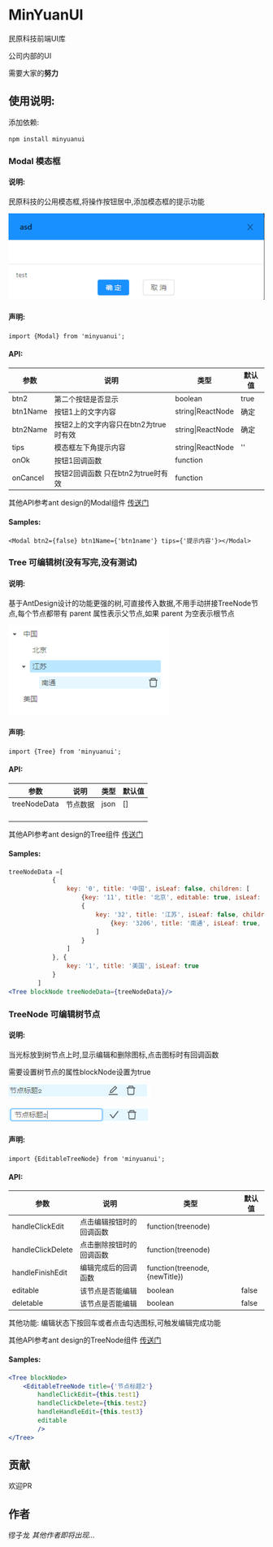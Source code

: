 # MinYuanUI

民原科技前端UI库

公司内部的UI

需要大家的**努力**


## 使用说明:

添加依赖:

`npm install minyuanui`

### Modal 模态框

#### 说明:

民原科技的公用模态框,将操作按钮居中,添加模态框的提示功能

![1561876448249](assets/1561876448249.png)

#### 声明:

`import {Modal} from 'minyuanui';`

#### API:

| 参数     | 说明                                  | 类型              | 默认值 |
| -------- | ------------------------------------- | ----------------- | ------ |
| btn2     | 第二个按钮是否显示                    | boolean           | true   |
| btn1Name | 按钮1上的文字内容                     | string\|ReactNode | 确定   |
| btn2Name | 按钮2上的文字内容只在btn2为true时有效 | string\|ReactNode | 确定   |
| tips     | 模态框左下角提示内容                  | string\|ReactNode | ''     |
| onOk     | 按钮1回调函数                         | function          |        |
| onCancel | 按钮2回调函数 只在btn2为true时有效    | function          |        |

其他API参考ant design的Modal组件 [传送门](<https://ant-design.gitee.io/components/modal-cn/#API>)

#### Samples:

`
<Modal btn2={false} btn1Name={'btn1name'} tips={'提示内容'}></Modal>
`



### Tree 可编辑树(没有写完,没有测试)

#### 说明:

基于AntDesign设计的功能更强的树,可直接传入数据,不用手动拼接TreeNode节点,每个节点都带有 parent 属性表示父节点,如果 parent 为空表示根节点

![1561993699229](assets/1561993699229.png)

#### 声明:

`import {Tree} from 'minyuanui';`

#### API:

| 参数         | 说明     | 类型 | 默认值 |
| ------------ | -------- | ---- | ------ |
| treeNodeData | 节点数据 | json | []     |
|              |          |      |        |
|              |          |      |        |
|              |          |      |        |
|              |          |      |        |

其他API参考ant design的Tree组件 [传送门](<https://ant-design.gitee.io/components/tree-cn/#Tree-props>)

#### Samples:

```jsx
treeNodeData =[
            {
                key: '0', title: '中国', isLeaf: false, children: [
                    {key: '11', title: '北京', editable: true, isLeaf: true},
                    {
                        key: '32', title: '江苏', isLeaf: false, children: [
                            {key: '3206', title: '南通', isLeaf: true, deletable: true}
                        ]
                    }
                ]
            }, {
                key: '1', title: '美国', isLeaf: true
            }
        ]
<Tree blockNode treeNodeData={treeNodeData}/>
```



### TreeNode 可编辑树节点

#### 说明:

当光标放到树节点上时,显示编辑和删除图标,点击图标时有回调函数

需要设置树节点的属性blockNode设置为true

![1561897133204](assets/1561897133204.png)

![1561899670913](assets/1561899670913.png)

#### 声明:

`import {EditableTreeNode} from 'minyuanui';`

#### API:

| 参数              | 说明                     | 类型                          | 默认值 |
| ----------------- | ------------------------ | ----------------------------- | ------ |
| handleClickEdit   | 点击编辑按钮时的回调函数 | function(treenode)            |        |
| handleClickDelete | 点击删除按钮时的回调函数 | function(treenode)            |        |
| handleFinishEdit  | 编辑完成后的回调函数     | function(treenode,{newTitle}) |        |
| editable          | 该节点是否能编辑         | boolean                       | false  |
| deletable         | 该节点是否能编辑         | boolean                       | false  |

其他功能: 编辑状态下按回车或者点击勾选图标,可触发编辑完成功能

其他API参考ant design的TreeNode组件 [传送门](<https://ant-design.gitee.io/components/tree-cn/#TreeNode-props>)

#### Samples:

```jsx
<Tree blockNode>
    <EditableTreeNode title={'节点标题2'}
        handleClickEdit={this.test1}
        handleClickDelete={this.test2}
        handleHandleEdit={this.test3}
        editable
        />
</Tree>
```




## 贡献

欢迎PR

## 作者

缪子龙 *其他作者即将出现...*

